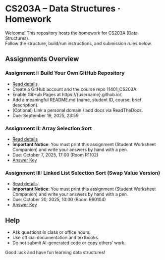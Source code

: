 # CS203A – Data Structures · Homework
Welcome! This repository hosts the homework for CS203A (Data Structures).  
Follow the structure, build/run instructions, and submission rules below.  

## Assignments Overview
### Assignment I: Build Your Own GitHub Repository
- [Read details](./AssignmentI/Assignment_I.pdf)
- Create a GitHub account and the course repo 11401_CS203A.
- Enable GitHub Pages at https://{username}.github.io/.
- Add a meaningful README.md (name, student ID, course, brief description).
- (Optional) Link a personal domain / add docs via ReadTheDocs.
- Due: September 19, 2025, 23:59

### Assignment II: Array Selection Sort
- [Read details](./AssignmentII/Assignment_II.pdf)
- **Important Notice**: You must print this assignment (Student Worksheet Companion) and write your answers by hand with a pen.
- Due: October 7, 2025, 17:00 (Room R1102)
- [Answer Key](./AssignmentII/Assignment_II_Answer.pdf)

### Assignment III: Linked List Selection Sort (Swap Value Version)
- [Read details](./AssignmentIII/Assignment_III.pdf)
- **Important Notice**: You must print this assignment (Student Worksheet Companion) and write your answers by hand with a pen.
- Due: October 20, 2025, 10:00 (Room R60104)
- [Answer Key](./AssignmentIII/Assignment_III_Answer.pdf)

## Help
- Ask questions in class or office hours.
- Use official documentation and textbooks.
- Do not submit AI-generated code or copy others’ work.

Good luck and have fun learning data structures!  
